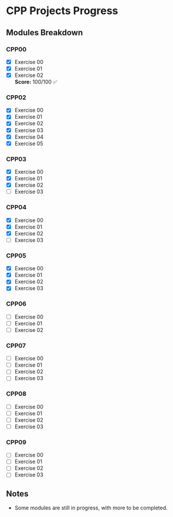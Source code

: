 # CPP Projects Progress

## Modules Breakdown

### CPP00
- [x] Exercise 00
- [x] Exercise 01
- [x] Exercise 02  
**Score:** 100/100 ✅

### CPP02
- [x] Exercise 00
- [x] Exercise 01
- [x] Exercise 02
- [x] Exercise 03
- [x] Exercise 04
- [x] Exercise 05

### CPP03
- [x] Exercise 00
- [x] Exercise 01
- [x] Exercise 02
- [ ] Exercise 03

### CPP04
- [x] Exercise 00
- [x] Exercise 01
- [x] Exercise 02
- [ ] Exercise 03

### CPP05
- [x] Exercise 00
- [x] Exercise 01
- [x] Exercise 02
- [x] Exercise 03

### CPP06
- [ ] Exercise 00
- [ ] Exercise 01
- [ ] Exercise 02

### CPP07
- [ ] Exercise 00
- [ ] Exercise 01
- [ ] Exercise 02
- [ ] Exercise 03

### CPP08
- [ ] Exercise 00
- [ ] Exercise 01
- [ ] Exercise 02
- [ ] Exercise 03

### CPP09
- [ ] Exercise 00
- [ ] Exercise 01
- [ ] Exercise 02
- [ ] Exercise 03

## Notes
- Some modules are still in progress, with more to be completed.
